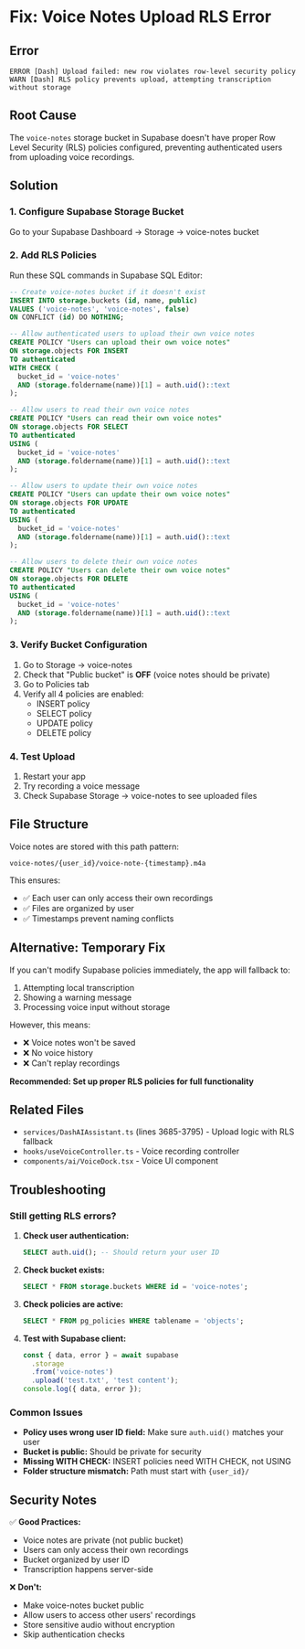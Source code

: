 # Fix: Voice Notes Upload RLS Error

## Error
```
ERROR [Dash] Upload failed: new row violates row-level security policy
WARN [Dash] RLS policy prevents upload, attempting transcription without storage
```

## Root Cause
The `voice-notes` storage bucket in Supabase doesn't have proper Row Level Security (RLS) policies configured, preventing authenticated users from uploading voice recordings.

## Solution

### 1. Configure Supabase Storage Bucket

Go to your Supabase Dashboard → Storage → voice-notes bucket

### 2. Add RLS Policies

Run these SQL commands in Supabase SQL Editor:

```sql
-- Create voice-notes bucket if it doesn't exist
INSERT INTO storage.buckets (id, name, public)
VALUES ('voice-notes', 'voice-notes', false)
ON CONFLICT (id) DO NOTHING;

-- Allow authenticated users to upload their own voice notes
CREATE POLICY "Users can upload their own voice notes"
ON storage.objects FOR INSERT
TO authenticated
WITH CHECK (
  bucket_id = 'voice-notes' 
  AND (storage.foldername(name))[1] = auth.uid()::text
);

-- Allow users to read their own voice notes
CREATE POLICY "Users can read their own voice notes"
ON storage.objects FOR SELECT
TO authenticated
USING (
  bucket_id = 'voice-notes' 
  AND (storage.foldername(name))[1] = auth.uid()::text
);

-- Allow users to update their own voice notes
CREATE POLICY "Users can update their own voice notes"
ON storage.objects FOR UPDATE
TO authenticated
USING (
  bucket_id = 'voice-notes' 
  AND (storage.foldername(name))[1] = auth.uid()::text
);

-- Allow users to delete their own voice notes
CREATE POLICY "Users can delete their own voice notes"
ON storage.objects FOR DELETE
TO authenticated
USING (
  bucket_id = 'voice-notes' 
  AND (storage.foldername(name))[1] = auth.uid()::text
);
```

### 3. Verify Bucket Configuration

1. Go to Storage → voice-notes
2. Check that "Public bucket" is **OFF** (voice notes should be private)
3. Go to Policies tab
4. Verify all 4 policies are enabled:
   - INSERT policy
   - SELECT policy  
   - UPDATE policy
   - DELETE policy

### 4. Test Upload

1. Restart your app
2. Try recording a voice message
3. Check Supabase Storage → voice-notes to see uploaded files

## File Structure

Voice notes are stored with this path pattern:
```
voice-notes/{user_id}/voice-note-{timestamp}.m4a
```

This ensures:
- ✅ Each user can only access their own recordings
- ✅ Files are organized by user
- ✅ Timestamps prevent naming conflicts

## Alternative: Temporary Fix

If you can't modify Supabase policies immediately, the app will fallback to:
1. Attempting local transcription
2. Showing a warning message
3. Processing voice input without storage

However, this means:
- ❌ Voice notes won't be saved
- ❌ No voice history
- ❌ Can't replay recordings

**Recommended: Set up proper RLS policies for full functionality**

## Related Files

- `services/DashAIAssistant.ts` (lines 3685-3795) - Upload logic with RLS fallback
- `hooks/useVoiceController.ts` - Voice recording controller
- `components/ai/VoiceDock.tsx` - Voice UI component

## Troubleshooting

### Still getting RLS errors?

1. **Check user authentication:**
   ```sql
   SELECT auth.uid(); -- Should return your user ID
   ```

2. **Check bucket exists:**
   ```sql
   SELECT * FROM storage.buckets WHERE id = 'voice-notes';
   ```

3. **Check policies are active:**
   ```sql
   SELECT * FROM pg_policies WHERE tablename = 'objects';
   ```

4. **Test with Supabase client:**
   ```javascript
   const { data, error } = await supabase
     .storage
     .from('voice-notes')
     .upload('test.txt', 'test content');
   console.log({ data, error });
   ```

### Common Issues

- **Policy uses wrong user ID field:** Make sure `auth.uid()` matches your user
- **Bucket is public:** Should be private for security
- **Missing WITH CHECK:** INSERT policies need WITH CHECK, not USING
- **Folder structure mismatch:** Path must start with `{user_id}/`

## Security Notes

✅ **Good Practices:**
- Voice notes are private (not public bucket)
- Users can only access their own recordings
- Bucket organized by user ID
- Transcription happens server-side

❌ **Don't:**
- Make voice-notes bucket public
- Allow users to access other users' recordings
- Store sensitive audio without encryption
- Skip authentication checks
